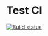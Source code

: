 # Test CI

[![Build status](https://ci.appveyor.com/api/projects/status/ln278802vv2p27uw?svg=true)](https://ci.appveyor.com/project/Yaraspik/test-ci)